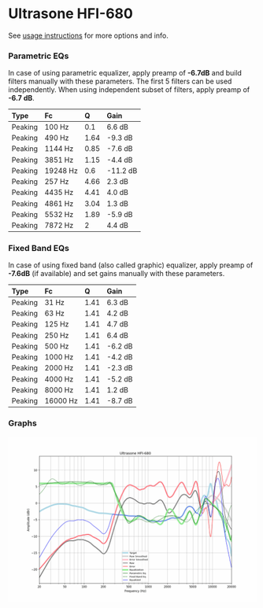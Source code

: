 # Ultrasone HFI-680
See [usage instructions](https://github.com/jaakkopasanen/AutoEq#usage) for more options and info.

### Parametric EQs
In case of using parametric equalizer, apply preamp of **-6.7dB** and build filters manually
with these parameters. The first 5 filters can be used independently.
When using independent subset of filters, apply preamp of **-6.7 dB**.

| Type    | Fc       |    Q | Gain     |
|:--------|:---------|:-----|:---------|
| Peaking | 100 Hz   | 0.1  | 6.6 dB   |
| Peaking | 490 Hz   | 1.64 | -9.3 dB  |
| Peaking | 1144 Hz  | 0.85 | -7.6 dB  |
| Peaking | 3851 Hz  | 1.15 | -4.4 dB  |
| Peaking | 19248 Hz | 0.6  | -11.2 dB |
| Peaking | 257 Hz   | 4.66 | 2.3 dB   |
| Peaking | 4435 Hz  | 4.41 | 4.0 dB   |
| Peaking | 4861 Hz  | 3.04 | 1.3 dB   |
| Peaking | 5532 Hz  | 1.89 | -5.9 dB  |
| Peaking | 7872 Hz  | 2    | 4.4 dB   |

### Fixed Band EQs
In case of using fixed band (also called graphic) equalizer, apply preamp of **-7.6dB**
(if available) and set gains manually with these parameters.

| Type    | Fc       |    Q | Gain    |
|:--------|:---------|:-----|:--------|
| Peaking | 31 Hz    | 1.41 | 6.3 dB  |
| Peaking | 63 Hz    | 1.41 | 4.2 dB  |
| Peaking | 125 Hz   | 1.41 | 4.7 dB  |
| Peaking | 250 Hz   | 1.41 | 6.4 dB  |
| Peaking | 500 Hz   | 1.41 | -6.2 dB |
| Peaking | 1000 Hz  | 1.41 | -4.2 dB |
| Peaking | 2000 Hz  | 1.41 | -2.3 dB |
| Peaking | 4000 Hz  | 1.41 | -5.2 dB |
| Peaking | 8000 Hz  | 1.41 | 1.2 dB  |
| Peaking | 16000 Hz | 1.41 | -8.7 dB |

### Graphs
![](./Ultrasone%20HFI-680.png)